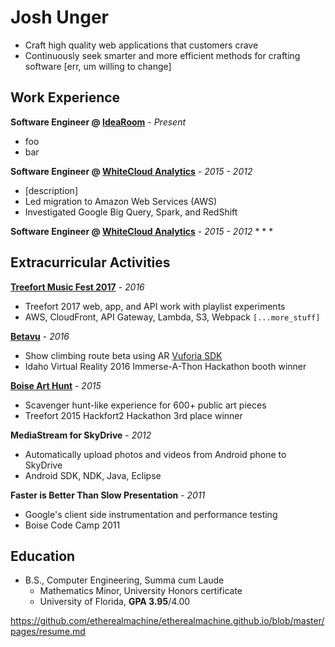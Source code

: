 # Josh Unger

* Craft high quality web applications that customers crave 
* Continuously seek smarter and more efficient methods for crafting software [err, um willing to change]

## Work Experience
**Software Engineer @ [IdeaRoom](http://www.idearoominc.com)** - *Present*
* foo
* bar

**Software Engineer @ [WhiteCloud Analytics](http://whitecloudanalytics.com/)** - *2015 - 2012*
* [description]
* Led migration to Amazon Web Services (AWS)
* Investigated Google Big Query, Spark, and RedShift 

**Software Engineer @ [WhiteCloud Analytics](http://whitecloudanalytics.com/)** - *2015 - 2012*
* 
* 
* 

## Extracurricular Activities
**[Treefort Music Fest 2017](https://www.treefortmusicfest.com/)** - *2016*
* Treefort 2017 web, app, and API work with playlist experiments
* AWS, CloudFront, API Gateway, Lambda, S3, Webpack `[...more_stuff]` 

**[Betavu]()** - *2016*
* Show climbing route beta using AR [Vuforia SDK](https://www.vuforia.com/)
* Idaho Virtual Reality 2016 Immerse-A-Thon Hackathon booth winner

**[Boise Art Hunt](http://www.boiseweekly.com/Cobweb/archives/2015/03/29/treefort-2015-datefort-app-wins-hackfort2-hackathon)** - *2015*
* Scavenger hunt-like experience for 600+ public art pieces
* Treefort 2015 Hackfort2 Hackathon 3rd place winner

**MediaStream for SkyDrive** - *2012*
* Automatically upload photos and videos from Android phone to SkyDrive
* Android SDK, NDK, Java, Eclipse

**Faster is Better Than Slow Presentation** - *2011*
* Google's client side instrumentation and performance testing
* Boise Code Camp 2011

## Education
* B.S., Computer Engineering, Summa cum Laude
  * Mathematics Minor, University Honors certificate
  * University of Florida, **GPA 3.95**/4.00


https://github.com/etherealmachine/etherealmachine.github.io/blob/master/pages/resume.md
